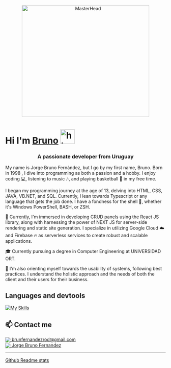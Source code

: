 <p align="center">
  <img src="https://miro.medium.com/v2/resize:fit:1358/1*gReLR6hZjwyBxHmfLN1AVw.gif" alt="MasterHead" height="350" width="400">
</p>

# Hi I'm [Bruno](https://www.linkedin.com/in/bruno-fern%C3%A1ndez1998/) <img width="45" src="https://user-images.githubusercontent.com/76783198/182454378-115c3a2e-50cc-490e-85f0-fbdfab7f36ba.gif" alt="hi">


<h3 align="center">A passionate developer from Uruguay</h3>

My name is Jorge Bruno Fernández, but I go by my first name, Bruno. Born in 1998 , I dive into programming as both a passion and a hobby. I enjoy coding 💻, listening to music 🎶, and playing basketball 🏀 in my free time.

I began my programming journey at the age of 13, delving into HTML, CSS, JAVA, VB.NET, and SQL. Currently, I lean towards Typescript or any language that gets the job done. I have a fondness for the shell 🐚, whether it's Windows PowerShell, BASH, or ZSH.

🔧 Currently, I'm immersed in developing CRUD panels using the React JS library, along with harnessing the power of NEXT JS for server-side rendering and static site generation. I specialize in utilizing Google Cloud ☁️ and Firebase 🔥 as serverless services to create robust and scalable applications.

🎓 Currently pursuing a degree in Computer Engineering at UNIVERSIDAD ORT.

🌟 I'm also orienting myself towards the usability of systems, following best practices. I understand the holistic approach and the needs of both the client and their users for their business.

## Languages ​​and devtools
[![My Skills](https://skillicons.dev/icons?i=js,ts,cs,go,html,css,tailwind,styledcomponents,heroku,aws,docker,nextjs,dotnet,angular,react,graphql,apollo,cassandra,elasticsearch,firebase,supabase,postgres,redis,mongodb&perline=6)](https://skillicons.dev)


## 📫 Contact me

<p>
    <a href="https://brunfernandezrod@gmail.com">
      <img align="center" src="https://user-images.githubusercontent.com/76783198/182482940-c4a2a044-de93-4450-b354-9628cbb175c9.svg"/>
      brunfernandezrod@gmail.com
    </a>    
    <br>
   <a href="https://www.linkedin.com/in/bruno-fern%C3%A1ndez1998/">
      <img align="center" src="https://user-images.githubusercontent.com/76783198/182481396-19c89e94-f3ba-4e33-9df4-f5b7a094cf8f.svg"/>
      Jorge Bruno Fernandez
    </a>
<p/>



----

[Github Readme stats](https://github.com/anuraghazra/github-readme-stats)
